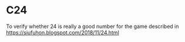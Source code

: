 # C24
To verify whether 24 is really a good number for the game described in https://siufuhon.blogspot.com/2018/11/24.html
